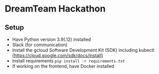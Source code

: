 # DreamTeam Hackathon

## Setup
- Have Python version 3.9(.12) installed
- Slack (for communication)
- Install the gcloud Software Development Kit (SDK) including kubectl [https://cloud.google.com/sdk/docs/install]
- Install requirements `pip install -r requirements.txt`
- If working on the frontend, have Docker installed
